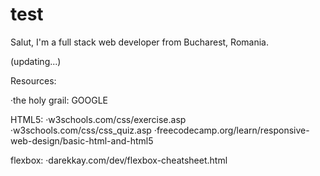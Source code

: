 # test
Salut, I'm a full stack web developer from Bucharest, Romania.

(updating...)

Resources:

 ·the holy grail: GOOGLE

HTML5:
 ·w3schools.com/css/exercise.asp
 ·w3schools.com/css/css_quiz.asp
 ·freecodecamp.org/learn/responsive-web-design/basic-html-and-html5
 
 flexbox:
 ·darekkay.com/dev/flexbox-cheatsheet.html
